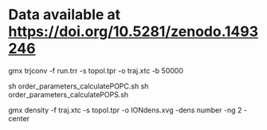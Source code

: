 # Data available at https://doi.org/10.5281/zenodo.1493246

gmx trjconv -f run.trr -s topol.tpr -o traj.xtc -b 50000

sh order_parameters_calculatePOPC.sh
sh order_parameters_calculatePOPS.sh

gmx density -f traj.xtc -s topol.tpr -o IONdens.xvg -dens number -ng 2 -center
